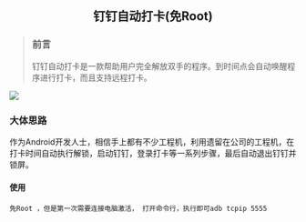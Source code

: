 ## <center/>钉钉自动打卡(免Root)
>### 前言
>钉钉自动打卡是一款帮助用户完全解放双手的程序。到时间点会自动唤醒程序进行打卡，而且支持远程打卡。


![](./helper2.png)


### 大体思路
作为Android开发人士，相信手上都有不少工程机，利用遗留在公司的工程机，在打卡时间自动执行解锁，启动钉钉，登录打卡等一系列步骤，最后自动退出钉钉并锁屏。

#### 使用
	免Root ，但是第一次需要连接电脑激活， 打开命令行，执行即可adb tcpip 5555

   
   	


 
	





